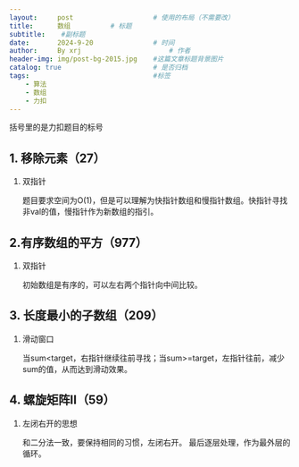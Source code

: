 ```yaml
---
layout:     post   				    # 使用的布局（不需要改）
title:      数组			# 标题 
subtitle:    #副标题
date:       2024-9-20 				# 时间
author:     By xrj						# 作者
header-img: img/post-bg-2015.jpg 	#这篇文章标题背景图片
catalog: true 						# 是否归档
tags:								#标签
    - 算法
    - 数组
    - 力扣
---
```


括号里的是力扣题目的标号

## 1. 移除元素（27）

1. 双指针

    题目要求空间为O(1)，但是可以理解为快指针数组和慢指针数组。快指针寻找非val的值，慢指针作为新数组的指引。


## 2.有序数组的平方（977）

1. 双指针

    初始数组是有序的，可以左右两个指针向中间比较。


## 3. 长度最小的子数组（209）

1. 滑动窗口

    当sum<target，右指针继续往前寻找；当sum>=target，左指针往前，减少sum的值，从而达到滑动效果。

## 4. 螺旋矩阵II（59）

1. 左闭右开的思想

    和二分法一致，要保持相同的习惯，左闭右开。
    最后逐层处理，作为最外层的循环。